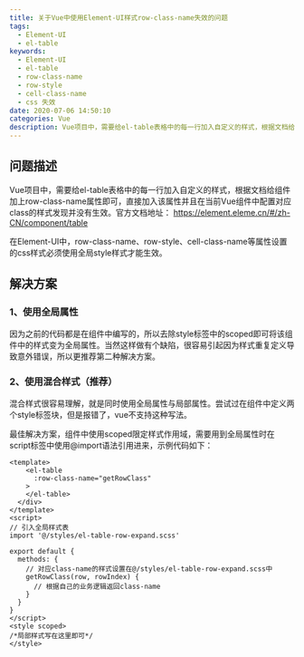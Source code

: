 ```yaml
---
title: 关于Vue中使用Element-UI样式row-class-name失效的问题
tags:
  - Element-UI
  - el-table
keywords:
  - Element-UI
  - el-table
  - row-class-name
  - row-style
  - cell-class-name
  - css 失效
date: 2020-07-06 14:50:10
categories: Vue
description: Vue项目中，需要给el-table表格中的每一行加入自定义的样式，根据文档给组件加上row-class-name属性即可，直接加入该属性并且在当前Vue组件中配置对应class的样式发现并没有生效。
---
```

## 问题描述

Vue项目中，需要给el-table表格中的每一行加入自定义的样式，根据文档给组件加上row-class-name属性即可，直接加入该属性并且在当前Vue组件中配置对应class的样式发现并没有生效。官方文档地址： https://element.eleme.cn/#/zh-CN/component/table 

在Element-UI中，row-class-name、row-style、cell-class-name等属性设置的css样式必须使用全局style样式才能生效。

## 解决方案

### 1、使用全局属性

因为之前的代码都是在组件中编写的，所以去除style标签中的scoped即可将该组件中的样式变为全局属性。当然这样做有个缺陷，很容易引起因为样式重复定义导致意外错误，所以更推荐第二种解决方案。 

### 2、使用混合样式（推荐）

混合样式很容易理解，就是同时使用全局属性与局部属性。尝试过在组件中定义两个style标签块，但是报错了，vue不支持这种写法。

最佳解决方案，组件中使用scoped限定样式作用域，需要用到全局属性时在script标签中使用@import语法引用进来，示例代码如下：

```vue
<template>
    <el-table
      :row-class-name="getRowClass"
    >
    </el-table>
  </div>
</template>
<script>
// 引入全局样式表    
import '@/styles/el-table-row-expand.scss'

export default {
  methods: {
    // 对应class-name的样式设置在@/styles/el-table-row-expand.scss中
    getRowClass(row, rowIndex) {
      // 根据自己的业务逻辑返回class-name
    }
  }
}
</script>
<style scoped>
/*局部样式写在这里即可*/
</style>
```

